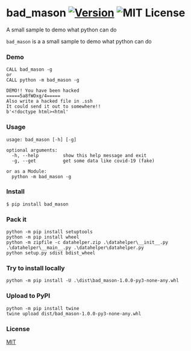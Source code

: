 # bad_mason [![Version][version-badge]][version-link] ![MIT License][license-badge]
A small sample to demo what python can do

`bad_mason` is a a small sample to demo what python can do


### Demo
```
CALL bad_mason -g
or
CALL python -m bad_mason -g

DEMO!! You have been hacked
=====5a8fWOxg/4=====
Also write a hacked file in .ssh
It could send it out to somewhere!!
b'<!doctype html><html'
```

### Usage

```
usage: bad_mason [-h] [-g]

optional arguments:
  -h, --help         show this help message and exit
  -g, --get          get some data like covid-19 (fake)

or as a Module:
  python -m bad_mason -g
```

### Install

```
$ pip install bad_mason
```


### Pack it
```
python -m pip install setuptools
python -m pip install wheel
python -m zipfile -c datahelper.zip .\datahelper\__init__.py .\datahelper\__main__.py .\datahelper\datahelper.py
python setup.py sdist bdist_wheel
```


### Try to install locally
```
python -m pip install -U .\dist\bad_mason-1.0.0-py3-none-any.whl
```


### Upload to PyPI
```
python -m pip install twine
twine upload dist/bad_mason-1.0.0-py3-none-any.whl
```


### License

[MIT](https://github.com/Mason-Lin/bad_mason/blob/master/LICENSE)

[version-badge]:   https://img.shields.io/badge/version-1.0.0-brightgreen.svg
[version-link]:    https://pypi.python.org/pypi/bad_mason/
[license-badge]:   https://img.shields.io/github/license/Mason-Lin/bad_mason.svg
